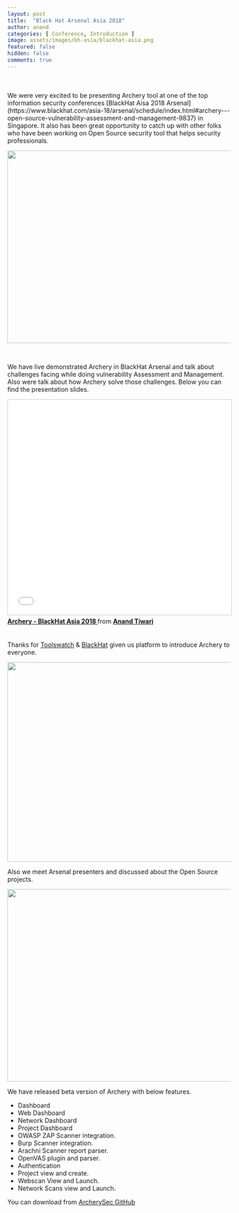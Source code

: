 ```yaml
---
layout: post
title:  "Black Hat Arsenal Asia 2018"
author: anand
categories: [ Conference, Introduction ]
image: assets/images/bh-asia/blackhat-asia.png
featured: false
hidden: false
comments: true
---
```

<br>
<br>
We were very excited to be presenting Archery tool at one of the top information security conferences [BlackHat Aisa 2018 Arsenal](https://www.blackhat.com/asia-18/arsenal/schedule/index.html#archery---open-source-vulnerability-assessment-and-management-9837) in Singapore. It also has been great opportunity to catch up with other folks who have been working on Open Source security tool that helps security professionals. 

<p align="center">
<img src="/assets/images/bh-asia/blackhat-asia2.png" width="640" height="434">
</p>

<br>

We have live demonstrated Archery in BlackHat Arsenal and talk about challenges facing while doing vulnerability Assessment and Management. Also were talk about how Archery solve those challenges. Below you can find the presentation slides.

<iframe src="//www.slideshare.net/slideshow/embed_code/key/jkXtN1bJ7tpG2N" width="795" height="485" frameborder="0" marginwidth="0" marginheight="0" scrolling="no" style="border:1px solid #CCC; border-width:1px; margin-bottom:5px; max-width: 100%;" allowfullscreen> </iframe> <div style="margin-bottom:5px"> <strong> <a href="//www.slideshare.net/anandtiwarics1/archery-blackhat-asia-2018" title="Archery - BlackHat Asia 2018 " target="_blank">Archery - BlackHat Asia 2018 </a> </strong> from <strong><a href="https://www.slideshare.net/anandtiwarics1" target="_blank">Anand Tiwari</a></strong> </div>

<br>

Thanks for [Toolswatch](http://www.toolswatch.org/2018/01/black-hat-arsenal-asia-2018-great-lineup/) & [BlackHat](https://www.blackhat.com/asia-18/index.html) given us platform to introduce Archery to everyone.  

<p align="center">
<img src="/assets/images/bh-asia/blackhat-asia3.png" width="600" height="450">
</p>

Also we meet Arsenal presenters and discussed about the Open Source projects.

<p align="center">
<img src="/assets/images/bh-asia/blackhat-asia4.png" width="640" height="434">
</p>


We have released beta version of Archery with below features.

- Dashboard
- Web Dashboard
- Network Dashboard
- Project Dashboard
- OWASP ZAP Scanner integration.
- Burp Scanner integration.
- Arachni Scanner report parser.
- OpenVAS plugin and parser.
- Authentication
- Project view and create.
- Webscan View and Launch.
- Network Scans view and Launch.

You can download from [ArcherySec GitHub](https://github.com/archerysec/archerysec/releases)

